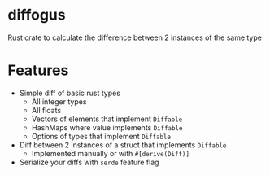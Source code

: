 # diffogus

Rust crate to calculate the difference between 2 instances of the same type

# Features

- Simple diff of basic rust types
    - All integer types
    - All floats
    - Vectors of elements that implement `Diffable`
    - HashMaps where value implements `Diffable`
    - Options of types that implement `Diffable`
- Diff between 2 instances of a struct that implements `Diffable`
    - Implemented manually or with `#[derive(Diff)]`
- Serialize your diffs with `serde` feature flag